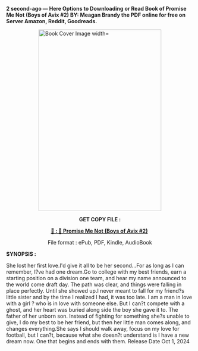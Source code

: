 <p><strong>2 second-ago &mdash; Here Options to Downloading or Read Book of Promise Me Not (Boys of Avix #2) BY: Meagan Brandy the PDF online for free on Server Amazon, Reddit, Goodreads.</strong></p><p><a href="https://uk.ebookarea.xyz/?book=191411135-promise-me-not"><img style="display: block; margin-left: auto; margin-right: auto;" src="https://i.gr-assets.com/images/S/compressed.photo.goodreads.com/books/1707518767l/191411135.jpg" alt="Book Cover Image width=" width="330" height="488" /></a></p><p style="text-align: center;"><strong>GET COPY FILE :</strong></p><p style="text-align: center;"><strong><a href="https://uk.ebookarea.xyz/?book=191411135-promise-me-not" target="_blank" rel="noopener">📢 : 🔗 Promise Me Not (Boys of Avix #2)</a>&nbsp;</strong></p><p style="text-align: center;">File format : ePub, PDF, Kindle, AudioBook</p><p><strong>SYNOPSIS :</strong></p><p>She lost her first love.I'd give it all to be her second...For as long as I can remember, I?ve had one dream.Go to college with my best friends, earn a starting position on a division one team, and hear my name announced to the world come draft day. The path was clear, and things were falling in place perfectly. Until she showed up.I never meant to fall for my friend?s little sister and by the time I realized I had, it was too late. I am a man in love with a girl ? who is in love with someone else. But I can?t compete with a ghost, and her heart was buried along side the boy she gave it to. The father of her unborn son. Instead of fighting for something she?s unable to give, I do my best to be her friend, but then her little man comes along, and changes everything.She says I should walk away, focus on my love for football, but I can?t, because what she doesn?t understand is I have a new dream now. One that begins and ends with them. Release Date Oct 1, 2024</p>
